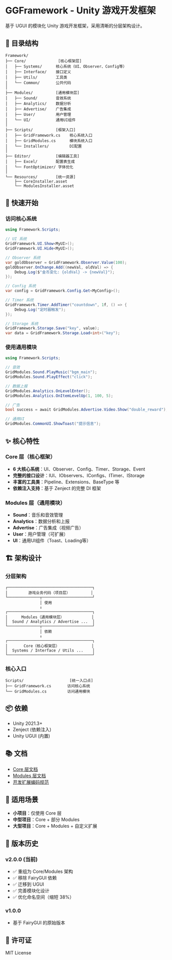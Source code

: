 # GGFramework - Unity 游戏开发框架

基于 UGUI 的模块化 Unity 游戏开发框架，采用清晰的分层架构设计。

## 📁 目录结构

```
Framework/
├── Core/              [核心框架层]
│   ├── Systems/      核心系统（UI、Observer、Config等）
│   ├── Interface/    接口定义
│   ├── Utils/        工具类
│   └── Common/       公共代码
│
├── Modules/          [通用模块层]
│   ├── Sound/        音效系统
│   ├── Analytics/    数据分析
│   ├── Advertise/    广告集成
│   ├── User/         用户管理
│   └── UI/           通用UI组件
│
├── Scripts/          [框架入口]
│   ├── GridFramework.cs    核心系统入口
│   ├── GridModules.cs      模块系统入口
│   └── Installers/         DI配置
│
├── Editor/           [编辑器工具]
│   ├── Excel/        配置表生成
│   └── FontOptimizer/ 字体优化
│
└── Resources/        [统一资源]
    ├── CoreInstaller.asset
    └── ModulesInstaller.asset
```

## 🚀 快速开始

### 访问核心系统

```csharp
using Framework.Scripts;

// UI 系统
GridFramework.UI.Show<MyUI>();
GridFramework.UI.Hide<MyUI>();

// Observer 系统
var goldObserver = GridFramework.Observer.Value(100);
goldObserver.OnChange.Add((newVal, oldVal) => {
    Debug.Log($"金币变化: {oldVal} -> {newVal}");
});

// Config 系统
var config = GridFramework.Config.Get<MyConfig>();

// Timer 系统
GridFramework.Timer.AddTimer("countdown", 1f, () => {
    Debug.Log("定时器触发");
});

// Storage 系统
GridFramework.Storage.Save("key", value);
var data = GridFramework.Storage.Load<int>("key");
```

### 使用通用模块

```csharp
using Framework.Scripts;

// 音效
GridModules.Sound.PlayMusic("bgm_main");
GridModules.Sound.PlayEffect("click");

// 数据上报
GridModules.Analytics.OnLevelEnter();
GridModules.Analytics.OnItemLevelUp(1, 100, 5);

// 广告
bool success = await GridModules.Advertise.Video.Show("double_reward");

// 通用UI
GridModules.CommonUI.ShowToast("提示信息");
```

## ✨ 核心特性

### Core 层（核心框架）

- **6 大核心系统**：UI、Observer、Config、Timer、Storage、Event
- **完整的接口设计**：IUI、IObservers、IConfigs、ITimer、IStorage
- **丰富的工具类**：Pipeline、Extensions、BaseType 等
- **依赖注入支持**：基于 Zenject 的完整 DI 框架

### Modules 层（通用模块）

- **Sound**：音乐和音效管理
- **Analytics**：数据分析和上报
- **Advertise**：广告集成（视频广告）
- **User**：用户管理（可扩展）
- **UI**：通用UI组件（Toast、Loading等）

## 🏗️ 架构设计

### 分层架构

```
┌─────────────────────────────────────┐
│         游戏业务代码（项目层）         │ 
└──────────────┬──────────────────────┘
               │ 使用
               ↓
┌─────────────────────────────────────┐
│      Modules（通用模块层）            │
│  Sound / Analytics / Advertise ...  │
└──────────────┬──────────────────────┘
               │ 依赖
               ↓
┌─────────────────────────────────────┐
│       Core（核心框架层）              │
│  Systems / Interface / Utils ...    │
└─────────────────────────────────────┘
```

### 核心入口

```
Scripts/                    [统一入口点]
├── GridFramework.cs       访问核心系统
└── GridModules.cs         访问通用模块
```

## 📦 依赖

- Unity 2021.3+
- Zenject (依赖注入)
- Unity UGUI (内置)

## 📚 文档

- [Core 层文档](Core/README.md)
- [Modules 层文档](Modules/README.md)
- [开发扩展编码规范](开发扩展编码规范.md)

## 🎯 适用场景

- **小项目**：仅使用 Core 层
- **中型项目**：Core + 部分 Modules
- **大型项目**：Core + Modules + 自定义扩展

## 🔄 版本历史

### v2.0.0 (当前)
- ✅ 重组为 Core/Modules 架构
- ✅ 移除 FairyGUI 依赖
- ✅ 迁移到 UGUI
- ✅ 完善模块化设计
- ✅ 优化命名空间（缩短 38%）

### v1.0.0
- 基于 FairyGUI 的原始版本

## 📄 许可证

MIT License
